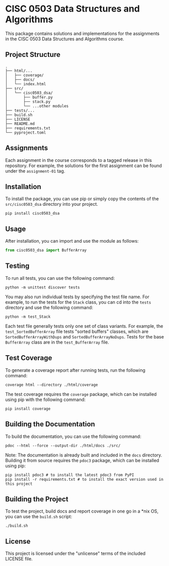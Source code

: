 # CISC 0503 Data Structures and Algorithms

This package contains solutions and implementations for the assignments in the CISC 0503 Data Structures and Algorithms course.

## Project Structure

```
.
├── html/...
│   ├── coverage/
│   ├── docs/
│   └── index.html
├── src/
│   └── cisc0503_dsa/
│       ├── buffer.py
│       ├── stack.py
│       └── ...other modules
├── tests/...
├── build.sh
├── LICENSE
├── README.md
├── requirements.txt
└── pyproject.toml
```

## Assignments

Each assignment in the course corresponds to a tagged release in this repository. For example, the solutions for the first assignment can be found under the `assignment-01` tag.

## Installation

To install the package, you can use pip or simply copy the contents of the `src/cisc0503_dsa` directory into your project.

```
pip install cisc0503_dsa
```

## Usage

After installation, you can import and use the module as follows:

```python
from cisc0503_dsa import BufferArray
```

## Testing

To run all tests, you can use the following command:

```
python -m unittest discover tests
```

You may also run individual tests by specifying the test file name. For example,
to run the tests for the `Stack` class, you can cd into the `tests` directory and
use the following command:

```
python -m test_Stack
```

Each test file generally tests only one set of class variants. For example,
the `test_SortedBufferArray` file tests "sorted buffers" classes, which are
`SortedBufferArrayWithDups` and `SortedBufferArrayNoDups`. Tests for the base
`BufferArray` class are in the `test_BufferArray` file.

## Test Coverage

To generate a coverage report after running tests, run the following command:

```
coverage html --directory ./html/coverage
```

The test coverage requires the `coverage` package, which can be installed using pip
with the following command:

```
pip install coverage
```

## Building the Documentation

To build the documentation, you can use the following command:

```
pdoc --html --force --output-dir ./html/docs ./src/
```

Note: The documentation is already built and included in the `docs` directory. Building it from source requires the `pdoc3` package, which can be installed using pip:

```
pip install pdoc3 # to install the latest pdoc3 from PyPI
pip install -r requirements.txt # to install the exact version used in this project
```

## Building the Project

To test the project, build docs and report coverage in one go in a *nix OS, you can
use the `build.sh` script:

```
./build.sh
```

## License

This project is licensed under the "unlicense" terms of the included LICENSE file.
